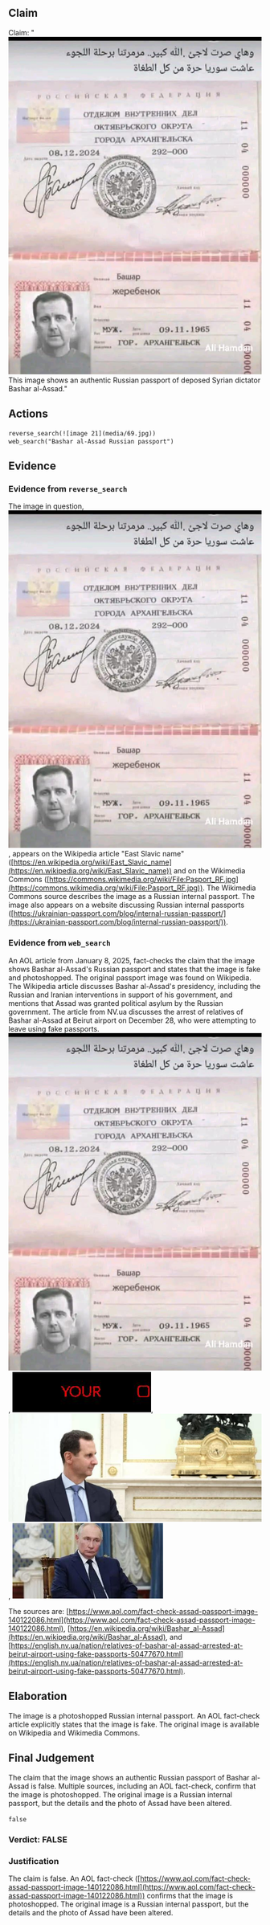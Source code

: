 ## Claim
Claim: "![image 21](media/69.jpg) This image shows an authentic Russian passport of deposed Syrian dictator Bashar al-Assad."

## Actions
```
reverse_search(![image 21](media/69.jpg))
web_search("Bashar al-Assad Russian passport")
```

## Evidence
### Evidence from `reverse_search`
The image in question, ![image 21](media/69.jpg), appears on the Wikipedia article "East Slavic name" ([https://en.wikipedia.org/wiki/East_Slavic_name](https://en.wikipedia.org/wiki/East_Slavic_name)) and on the Wikimedia Commons ([https://commons.wikimedia.org/wiki/File:Pasport_RF.jpg](https://commons.wikimedia.org/wiki/File:Pasport_RF.jpg)). The Wikimedia Commons source describes the image as a Russian internal passport. The image also appears on a website discussing Russian internal passports ([https://ukrainian-passport.com/blog/internal-russian-passport/](https://ukrainian-passport.com/blog/internal-russian-passport/)).


### Evidence from `web_search`
An AOL article from January 8, 2025, fact-checks the claim that the image shows Bashar al-Assad's Russian passport and states that the image is fake and photoshopped. The original passport image was found on Wikipedia. The Wikipedia article discusses Bashar al-Assad's presidency, including the Russian and Iranian interventions in support of his government, and mentions that Assad was granted political asylum by the Russian government. The article from NV.ua discusses the arrest of relatives of Bashar al-Assad at Beirut airport on December 28, who were attempting to leave using fake passports. ![image 21](media/69.jpg), ![image 2650](media/2025-08-07_20-52-1754599946-648145.jpg), ![image 2651](media/2025-08-07_20-52-1754599946-890665.jpg), ![image 2674](media/2025-08-07_20-58-1754600338-410139.jpg)

The sources are: [https://www.aol.com/fact-check-assad-passport-image-140122086.html](https://www.aol.com/fact-check-assad-passport-image-140122086.html), [https://en.wikipedia.org/wiki/Bashar_al-Assad](https://en.wikipedia.org/wiki/Bashar_al-Assad), and [https://english.nv.ua/nation/relatives-of-bashar-al-assad-arrested-at-beirut-airport-using-fake-passports-50477670.html](https://english.nv.ua/nation/relatives-of-bashar-al-assad-arrested-at-beirut-airport-using-fake-passports-50477670.html).


## Elaboration
The image is a photoshopped Russian internal passport. An AOL fact-check article explicitly states that the image is fake. The original image is available on Wikipedia and Wikimedia Commons.


## Final Judgement
The claim that the image shows an authentic Russian passport of Bashar al-Assad is false. Multiple sources, including an AOL fact-check, confirm that the image is photoshopped. The original image is a Russian internal passport, but the details and the photo of Assad have been altered.

`false`

### Verdict: FALSE

### Justification
The claim is false. An AOL fact-check ([https://www.aol.com/fact-check-assad-passport-image-140122086.html](https://www.aol.com/fact-check-assad-passport-image-140122086.html)) confirms that the image is photoshopped. The original image is a Russian internal passport, but the details and the photo of Assad have been altered.
